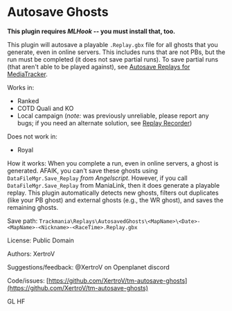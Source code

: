 # Autosave Ghosts

**This plugin requires _MLHook_ -- you must install that, too.**

This plugin will autosave a playable `.Replay.gbx` file for all ghosts that you generate, even in online servers.
This includes runs that are not PBs, but the run must be completed (it does not save partial runs).
To save partial runs (that aren't able to be played against), see [Autosave Replays for MediaTracker](https://openplanet.dev/plugin/autosavereplaysformt).

Works in:
* Ranked
* COTD Quali and KO
* Local campaign (*note:* was previously unreliable, please report any bugs; if you need an alternate solution, see [Replay Recorder](https://openplanet.dev/plugin/replayrecorder))

Does not work in:
* Royal

How it works:
When you complete a run, even in online servers, a ghost is generated.
AFAIK, you can't save these ghosts using `DataFileMgr.Save_Replay` _from Angelscript_.
However, if you call `DataFileMgr.Save_Replay` from ManiaLink, then it does generate a playable replay.
This plugin automatically detects new ghosts, filters out duplicates (like your PB ghost) and external ghosts (e.g., the WR ghost), and saves the remaining ghosts.

Save path: `Trackmania\Replays\AutosavedGhosts\<MapName>\<Date>-<MapName>-<Nickname>-<RaceTime>.Replay.gbx`

License: Public Domain

Authors: XertroV

Suggestions/feedback: @XertroV on Openplanet discord

Code/issues: [https://github.com/XertroV/tm-autosave-ghosts](https://github.com/XertroV/tm-autosave-ghosts)

GL HF
